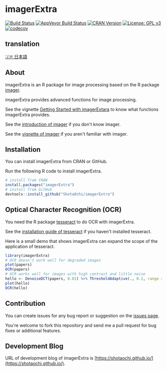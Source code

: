 # imagerExtra

[![Build Status](https://travis-ci.org/ShotaOchi/imagerExtra.svg?branch=master)](https://travis-ci.org/ShotaOchi/imagerExtra)
[![AppVeyor Build Status](https://ci.appveyor.com/api/projects/status/github/ShotaOchi/imagerExtra?branch=master&svg=true)](https://ci.appveyor.com/project/ShotaOchi/imagerExtra)
[![CRAN Version](https://www.r-pkg.org/badges/version/imagerExtra)](https://cran.r-project.org/package=imagerExtra)
[![License: GPL v3](https://img.shields.io/badge/License-GPL%20v3-blue.svg)](https://www.gnu.org/licenses/gpl-3.0)
[![codecov](https://codecov.io/gh/ShotaOchi/imagerExtra/branch/master/graph/badge.svg)](https://codecov.io/gh/ShotaOchi/imagerExtra)
## translation
[:jp: 日本語](/docs/ja/README.md)

## About
imagerExtra is an R package for image processing based on the R package [imager](https://github.com/dahtah/imager).


imagerExtra provides advanced functions for image processing.


See the vignette [Getting Started with imagerExtara](https://cran.r-project.org/package=imagerExtra/vignettes/gettingstarted.html) to know what functions imagerExtra provides. 


See the [introduction of imager](http://dahtah.github.io/imager/) if you don't know imager.


See the [vignette of imager](https://CRAN.R-project.org/package=imager/vignettes/gettingstarted.html) if you aren't familiar with imager.


## Installation
You can install imagerExtra from CRAN or GitHub.


Run the following R code to install imagerExtra.
```r
# install from CRAN
install.packages("imagerExtra")
# install from GitHub
devtools::install_github("ShotaOchi/imagerExtra")
```

## Optical Character Recognition (OCR)
You need the R package [tesseract](https://github.com/ropensci/tesseract#tesseract) to do OCR with imagerExtra.


See the [installation guide of tesseract](https://github.com/ropensci/tesseract#installation) if you haven't installed tesseract.


Here is a small demo that shows imagerExtra can expand the scope of the application of tesseract.
```r
library(imagerExtra)
# OCR doesn't work well for degraded images
plot(papers)
OCR(papers)
# OCR works well for images with high contrast and little noise
hello <- DenoiseDCT(papers, 0.01) %>% ThresholdAdaptive(., 0.1, range = c(0,1))
plot(hello)
OCR(hello)
```


## Contribution
You can create issues for any bug report or suggestion on the [issues page](https://github.com/ShotaOchi/imagerExtra/issues).


You're welcome to fork this repository and send me a pull request for bug fixes or additional features.


## Development Blog
URL of development blog of imagerExtra is [https://shotaochi.github.io/](https://shotaochi.github.io/).
